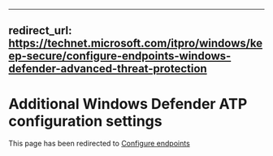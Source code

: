  ---
 redirect_url: https://technet.microsoft.com/itpro/windows/keep-secure/configure-endpoints-windows-defender-advanced-threat-protection
 ---

# Additional Windows Defender ATP configuration settings

This page has been redirected to [Configure endpoints](https://technet.microsoft.com/itpro/windows/keep-secure/configure-endpoints-windows-defender-advanced-threat-protection)